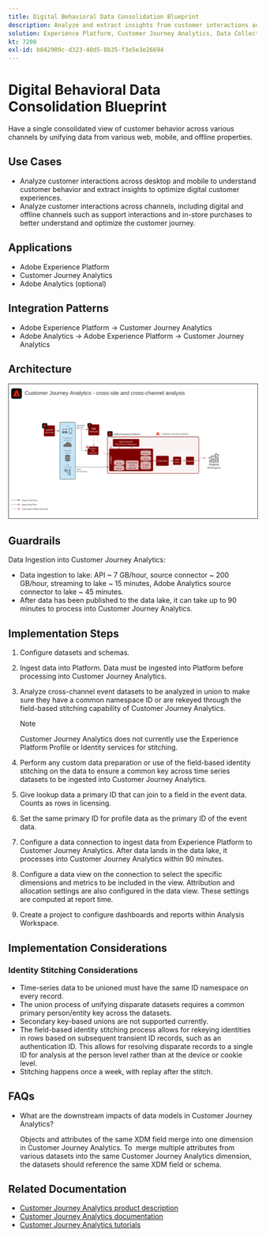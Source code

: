 ```yaml
---
title: Digital Behavioral Data Consolidation Blueprint
description: Analyze and extract insights from customer interactions across the customer journey.
solution: Experience Platform, Customer Journey Analytics, Data Collection
kt: 7208
exl-id: b042909c-d323-40d5-8b35-f3e5e3e26694
---
```

# Digital Behavioral Data Consolidation Blueprint

Have a single consolidated view of customer behavior across various channels by unifying data from various web, mobile, and offline properties.

## Use Cases

* Analyze customer interactions across desktop and mobile to understand customer behavior and extract insights to optimize digital customer experiences.
* Analyze customer interactions across channels, including digital and offline channels such as support interactions and in-store purchases to better understand and optimize the customer journey. 

## Applications

* Adobe Experience Platform
* Customer Journey Analytics
* Adobe Analytics (optional)

## Integration Patterns

* Adobe Experience Platform → Customer Journey Analytics
* Adobe Analytics → Adobe Experience Platform → Customer Journey Analytics

## Architecture

<img src="assets/CJA.svg" alt="Reference architecture for the Customer Journey Analytics Blueprint" style="border:1px solid #4a4a4a" />

## Guardrails

Data Ingestion into Customer Journey Analytics:

* Data ingestion to lake: API ~ 7 GB/hour, source connector ~ 200 GB/hour, streaming to lake ~ 15 minutes, Adobe Analytics source connector to lake ~ 45 minutes.
* After data has been published to the data lake, it can take up to 90 minutes to process into Customer Journey Analytics.

## Implementation Steps

1. Configure datasets and schemas.
1. Ingest data into Platform.
    Data must be ingested into Platform before processing into Customer Journey Analytics. 
1. Analyze cross-channel event datasets to be analyzed in union to make sure they have a common namespace ID or are rekeyed through the field-based stitching capability of Customer Journey Analytics. 
 
    >[!NOTE]
    >
    >Customer Journey Analytics does not currently use the Experience Platform Profile or Identity services for stitching.

1. Perform any custom data preparation or use of the field-based identity stitching on the data to ensure a common key across time series datasets to be ingested into Customer Journey Analytics.
1. Give lookup data a primary ID that can join to a field in the event data. Counts as rows in licensing. 
1. Set the same primary ID for profile data as the primary ID of the event data.
1. Configure a data connection to ingest data from Experience Platform to Customer Journey Analytics. After data lands in the data lake, it processes into Customer Journey Analytics within 90 minutes.
1. Configure a data view on the connection to select the specific dimensions and metrics to be included in the view. Attribution and allocation settings are also configured in the data view. These settings are computed at report time.
1. Create a project to configure dashboards and reports within Analysis Workspace.

## Implementation Considerations

### Identity Stitching Considerations

* Time-series data to be unioned must have the same ID namespace on every record.
* The union process of unifying disparate datasets requires a common primary person/entity key across the datasets. 
* Secondary key-based unions are not supported currently.
* The field-based identity stitching process allows for rekeying identities in rows based on subsequent transient ID records, such as an authentication ID. This allows for resolving disparate records to a single ID for analysis at the person level rather than at the device or cookie level.
* Stitching happens once a week, with replay after the stitch.

## FAQs

* What are the downstream impacts of data models in Customer Journey Analytics?

    Objects and attributes of the same XDM field merge into one dimension in Customer Journey Analytics. To  merge multiple attributes from various datasets into the same Customer Journey Analytics dimension, the datasets should reference the same XDM field or schema.

## Related Documentation

* [Customer Journey Analytics product description](https://helpx.adobe.com/legal/product-descriptions/customer-journey-analytics.html)
* [Customer Journey Analytics documentation](https://experienceleague.adobe.com/docs/customer-journey-analytics.html)
* [Customer Journey Analytics tutorials](https://experienceleague.adobe.com/docs/customer-journey-analytics-learn/tutorials/overview.html)
